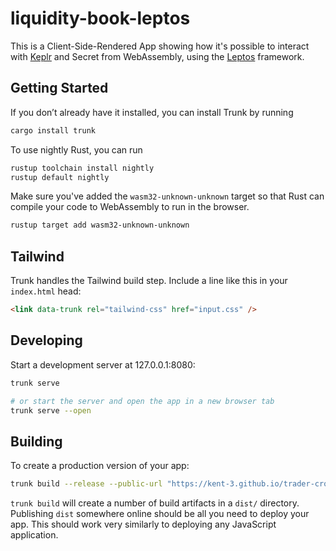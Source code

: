 # liquidity-book-leptos

This is a Client-Side-Rendered App showing how it's possible to interact with
[Keplr](https://github.com/chainapsis/keplr-wallet) and Secret from WebAssembly,
using the [Leptos](https://leptos.dev/) framework.

## Getting Started

If you don’t already have it installed, you can install Trunk by running

```bash
cargo install trunk
```

To use nightly Rust, you can run

```bash
rustup toolchain install nightly
rustup default nightly
```

Make sure you've added the `wasm32-unknown-unknown` target so that Rust can
compile your code to WebAssembly to run in the browser.

```bash
rustup target add wasm32-unknown-unknown
```

## Tailwind

Trunk handles the Tailwind build step. Include a line like this in your `index.html` head:

```html
<link data-trunk rel="tailwind-css" href="input.css" />
```

## Developing

Start a development server at 127.0.0.1:8080:

```bash
trunk serve

# or start the server and open the app in a new browser tab
trunk serve --open
```

## Building

To create a production version of your app:

```bash
trunk build --release --public-url "https://kent-3.github.io/trader-crow-leptos/"
```

`trunk build` will create a number of build artifacts in a `dist/` directory.
Publishing `dist` somewhere online should be all you need to deploy your app.
This should work very similarly to deploying any JavaScript application.
